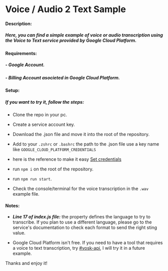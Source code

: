 # Voice / Audio 2 Text Sample

#### Description:
##### Here, you can find a simple example of voice or audio transcription using the Voice to Text service provided by Google Cloud Platform.

#### Requirements:
##### - Google Account.
##### - Billing Account asocieted in Google Cloud Platform.

#### Setup:
##### If you want to try it, follow the steps:
 - Clone the repo in your pc.
 - Create a service account key.
 - Download the .json file and move it into the root of the repository.
 - Add to your `.zshrc` or `.bashrc` the path to the .json file use a key name like `GOOGLE_CLOUD_PLATFORM_CREDENTIALS`
 - here is the reference to make it easy [Set credentials](https://cloud.google.com/docs/authentication/getting-started#setting_the_environment_variable) 

- run `npm i` on the root of the repository.
- run `npm run start`.
- Check the console/terminal for the voice transcription in the `.wav` example file.

#### Notes:
 - ***Line 17 of index.js file:***
the property defines the language to try to transcribe. If you plan to use a different language, please go to the service's documentation to check each format to send the right sting value.

- Google Cloud Platform isn't free. If you need to have a tool that requires a voice to text transcription, try [#vosk-api](https://github.com/alphacep/vosk-api), I will try it in a future example.

Thanks and enjoy it!